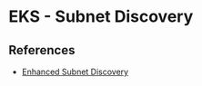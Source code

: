 # EKS - Subnet Discovery

## References
- [Enhanced Subnet Discovery](https://docs.aws.amazon.com/ko_kr/eks/latest/best-practices/ip-opt.html#_enhanced_subnet_discovery)